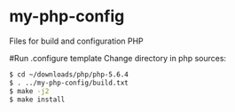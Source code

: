 my-php-config
=============

Files for build and configuration PHP

#Run .configure template
Change directory in php sources:

```bash
$ cd ~/downloads/php/php-5.6.4
$ . ../my-php-config/build.txt
$ make -j2
$ make install
```
